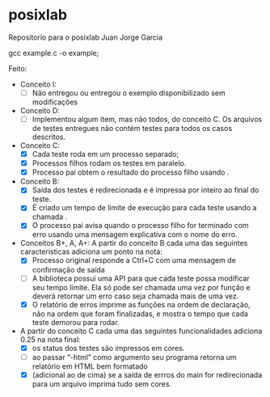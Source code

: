 # posixlab
Repositorio para o posixlab
Juan Jorge Garcia

gcc example.c -o example;

Feito:
- Conceito I:
  - [ ] Não entregou ou entregou o exemplo disponibilizado sem modificações
- Conceito D:
  - [ ] Implementou algum item, mas não todos, do conceito C. Os arquivos de testes entregues não contém testes para todos os casos descritos.
- Conceito C:
  - [x] Cada teste roda em um processo separado;
  - [x] Processos filhos rodam os testes em paralelo.
  - [x] Processo pai obtem o resultado do processo filho usando .
- Conceito B:
  - [x] Saída dos testes é redirecionada e é impressa por inteiro ao final do teste.
  - [x] É criado um tempo de limite de execução para cada teste usando a chamada .
  - [x] O processo pai avisa quando o processo filho for terminado com erro usando uma mensagem explicativa
  com o nome do erro.
- Conceitos B+, A, A+:
  A partir do conceito B cada uma das seguintes características adiciona um ponto na nota:
  - [x] Processo original responde a Ctrl+C com uma mensagem de confirmação de saída
  - [ ] A biblioteca possui uma API para que cada teste possa modificar seu tempo limite. Ela só pode ser
  chamada uma vez por função e deverá retornar um erro caso seja chamada mais de uma vez.
  - [x] O relatório de erros imprime as funções na ordem de declaração, não na ordem que foram finalizadas, e
  mostra o tempo que cada teste demorou para rodar.
- A partir do conceito C cada uma das seguintes funcionalidades adiciona 0.25 na nota final:
  - [x] os status dos testes são impressos em cores.
  - [ ] ao passar “-html” como argumento seu programa retorna um relatório em HTML bem formatado
  - [x] (adicional ao de cima) se a saída de errros do main for redirecionada para um arquivo imprima tudo sem cores.
